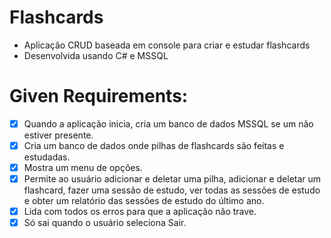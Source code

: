 # Flashcards

- Aplicação CRUD baseada em console para criar e estudar flashcards
- Desenvolvida usando C# e MSSQL

# Given Requirements:

- [x] Quando a aplicação inicia, cria um banco de dados MSSQL se um não estiver presente.
- [x] Cria um banco de dados onde pilhas de flashcards são feitas e estudadas.
- [x] Mostra um menu de opções.
- [x] Permite ao usuário adicionar e deletar uma pilha, adicionar e deletar um flashcard, fazer uma sessão de estudo, ver todas as sessões de estudo e obter um relatório das sessões de estudo do último ano.
- [x] Lida com todos os erros para que a aplicação não trave.
- [x] Só sai quando o usuário seleciona Sair.
